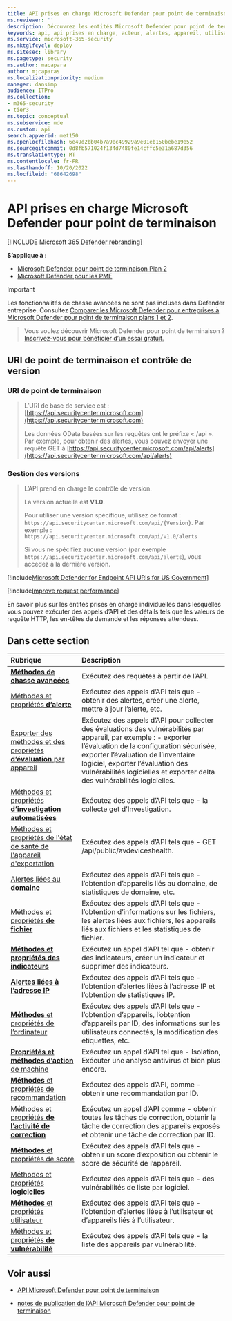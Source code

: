 ```yaml
---
title: API prises en charge Microsoft Defender pour point de terminaison
ms.reviewer: ''
description: Découvrez les entités Microsoft Defender pour point de terminaison prises en charge spécifiques auxquelles vous pouvez créer des appels d’API.
keywords: api, api prises en charge, acteur, alertes, appareil, utilisateur, domaine, ip, fichier, requêtes avancées, repérage avancé
ms.service: microsoft-365-security
ms.mktglfcycl: deploy
ms.sitesec: library
ms.pagetype: security
ms.author: macapara
author: mjcaparas
ms.localizationpriority: medium
manager: dansimp
audience: ITPro
ms.collection:
- m365-security
- tier3
ms.topic: conceptual
ms.subservice: mde
ms.custom: api
search.appverid: met150
ms.openlocfilehash: 6e49d2bb04b7a9ec49929a9e01eb150bebe19e52
ms.sourcegitcommit: 0d8fb571024f134d7480fe14cffc5e31a687d356
ms.translationtype: MT
ms.contentlocale: fr-FR
ms.lasthandoff: 10/20/2022
ms.locfileid: "68642698"
---
```

# <a name="supported-microsoft-defender-for-endpoint-apis"></a>API prises en charge Microsoft Defender pour point de terminaison

[!INCLUDE [Microsoft 365 Defender rebranding](../../includes/microsoft-defender.md)]

**S’applique à :** 
- [Microsoft Defender pour point de terminaison Plan 2](https://go.microsoft.com/fwlink/?linkid=2154037)
- [Microsoft Defender pour les PME](../defender-business/index.yml)

> [!IMPORTANT]
> Les fonctionnalités de chasse avancées ne sont pas incluses dans Defender entreprise. Consultez [Comparer les Microsoft Defender pour entreprises à Microsoft Defender pour point de terminaison plans 1 et 2](../defender-business/compare-mdb-m365-plans.md#compare-microsoft-defender-for-business-to-microsoft-defender-for-endpoint-plans-1-and-2).


> Vous voulez découvrir Microsoft Defender pour point de terminaison ? [Inscrivez-vous pour bénéficier d’un essai gratuit.](https://signup.microsoft.com/create-account/signup?products=7f379fee-c4f9-4278-b0a1-e4c8c2fcdf7e&ru=https://aka.ms/MDEp2OpenTrial?ocid=docs-wdatp-exposedapis-abovefoldlink)

## <a name="endpoint-uri-and-versioning"></a>URI de point de terminaison et contrôle de version

### <a name="endpoint-uri"></a>URI de point de terminaison

> L’URI de base de service est : [https://api.securitycenter.microsoft.com](https://api.securitycenter.microsoft.com)
>
> Les données OData basées sur les requêtes ont le préfixe « /api ». Par exemple, pour obtenir des alertes, vous pouvez envoyer une requête GET à [https://api.securitycenter.microsoft.com/api/alerts](https://api.securitycenter.microsoft.com/api/alerts)

### <a name="versioning"></a>Gestion des versions

> L’API prend en charge le contrôle de version.
>
> La version actuelle est **V1.0**.
>
> Pour utiliser une version spécifique, utilisez ce format : `https://api.securitycenter.microsoft.com/api/{Version}`. Par exemple : `https://api.securitycenter.microsoft.com/api/v1.0/alerts`
>
> Si vous ne spécifiez aucune version (par exemple `https://api.securitycenter.microsoft.com/api/alerts`), vous accédez à la dernière version.

[!include[Microsoft Defender for Endpoint API URIs for US Government](../../includes/microsoft-defender-api-usgov.md)]

[!include[Improve request performance](../../includes/improve-request-performance.md)]

En savoir plus sur les entités prises en charge individuelles dans lesquelles vous pouvez exécuter des appels d’API et des détails tels que les valeurs de requête HTTP, les en-têtes de demande et les réponses attendues.

## <a name="in-this-section"></a>Dans cette section

Rubrique | Description
:---|:---
[**Méthodes de chasse avancées**](run-advanced-query-api.md) | Exécutez des requêtes à partir de l’API.
[Méthodes et propriétés **d’alerte**](alerts.md) | Exécutez des appels d’API tels que \- obtenir des alertes, créer une alerte, mettre à jour l’alerte, etc.
[Exporter des méthodes et des propriétés **d’évaluation** par appareil](get-assessment-methods-properties.md) | Exécutez des appels d’API pour collecter des évaluations des vulnérabilités par appareil, par exemple : \- exporter l’évaluation de la configuration sécurisée, exporter l’évaluation de l’inventaire logiciel, exporter l’évaluation des vulnérabilités logicielles et exporter delta des vulnérabilités logicielles.
[Méthodes et propriétés **d’investigation automatisées**](investigation.md) | Exécutez des appels d’API tels que \- la collecte get d’Investigation.
[Méthodes et propriétés de l'état de santé de l'appareil d'exportation](device-health-api-methods-properties.md) | Exécutez des appels d’API tels que - GET /api/public/avdeviceshealth.
[Alertes liées au **domaine**](get-domain-related-alerts.md) | Exécutez des appels d’API tels que \- l’obtention d’appareils liés au domaine, de statistiques de domaine, etc.
[Méthodes et propriétés **de fichier**](files.md) | Exécutez des appels d’API tels que \- l’obtention d’informations sur les fichiers, les alertes liées aux fichiers, les appareils liés aux fichiers et les statistiques de fichier.
[**Méthodes et propriétés des indicateurs**](ti-indicator.md) | Exécutez un appel d’API tel que \- obtenir des indicateurs, créer un indicateur et supprimer des indicateurs.
[**Alertes liées à l’adresse IP**](get-ip-related-alerts.md) | Exécutez des appels d’API tels que \- l’obtention d’alertes liées à l’adresse IP et l’obtention de statistiques IP.
[**Méthodes** et propriétés de l’ordinateur](machine.md) | Exécutez des appels d’API tels que \- l’obtention d’appareils, l’obtention d’appareils par ID, des informations sur les utilisateurs connectés, la modification des étiquettes, etc.
[**Propriétés et méthodes d’action** de machine](machineaction.md) | Exécutez un appel d’API tel que \- Isolation, Exécuter une analyse antivirus et bien plus encore.
[**Méthodes** et propriétés de recommandation](recommendation.md) | Exécutez des appels d’API, comme \- obtenir une recommandation par ID.
[Méthodes et propriétés **de l’activité de correction**](get-remediation-methods-properties.md) | Exécutez un appel d’API comme \- obtenir toutes les tâches de correction, obtenir la tâche de correction des appareils exposés et obtenir une tâche de correction par ID.
[**Méthodes** et propriétés de score](score.md) | Exécutez des appels d’API tels que \- obtenir un score d’exposition ou obtenir le score de sécurité de l’appareil.
[Méthodes et propriétés **logicielles**](software.md) | Exécutez des appels d’API tels que \- des vulnérabilités de liste par logiciel.
[**Méthodes** et propriétés utilisateur](user.md) | Exécutez des appels d’API tels que \- l’obtention d’alertes liées à l’utilisateur et d’appareils liés à l’utilisateur.
[Méthodes et propriétés **de vulnérabilité**](vulnerability.md) | Exécutez des appels d’API tels que \- la liste des appareils par vulnérabilité.

## <a name="see-also"></a>Voir aussi

- [API Microsoft Defender pour point de terminaison](apis-intro.md)

- [notes de publication de l’API Microsoft Defender pour point de terminaison](api-release-notes.md)
